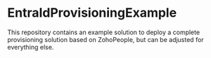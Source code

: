 # EntraIdProvisioningExample
This repository contains an example solution to deploy a complete provisioning solution based on ZohoPeople, but can be adjusted for everything else.
